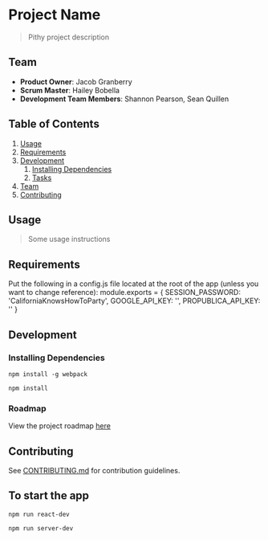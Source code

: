 # Project Name

> Pithy project description

## Team

  - __Product Owner__: Jacob Granberry
  - __Scrum Master__: Hailey Bobella
  - __Development Team Members__: Shannon Pearson, Sean Quillen

## Table of Contents

1. [Usage](#Usage)
1. [Requirements](#requirements)
1. [Development](#development)
    1. [Installing Dependencies](#installing-dependencies)
    1. [Tasks](#tasks)
1. [Team](#team)
1. [Contributing](#contributing)

## Usage

> Some usage instructions

## Requirements

Put the following in a config.js file located at the root of the app (unless you want to change reference):
	module.exports = {
	  SESSION_PASSWORD: 'CaliforniaKnowsHowToParty', <!-- change...or don't... -->
	  GOOGLE_API_KEY: '', <!-- get your key at https://developers.google.com/civic-information/docs/using_api -->
	  PROPUBLICA_API_KEY: '' <!-- THIS IS CURRENTLY UNUSED - get your key at https://projects.propublica.org/api-docs/congress-api/  --> 
	}

## Development

### Installing Dependencies

`npm install -g webpack`

`npm install`

### Roadmap

View the project roadmap [here](LINK_TO_PROJECT_ISSUES)


## Contributing

See [CONTRIBUTING.md](CONTRIBUTING.md) for contribution guidelines.

## To start the app

`npm run react-dev`

`npm run server-dev`
